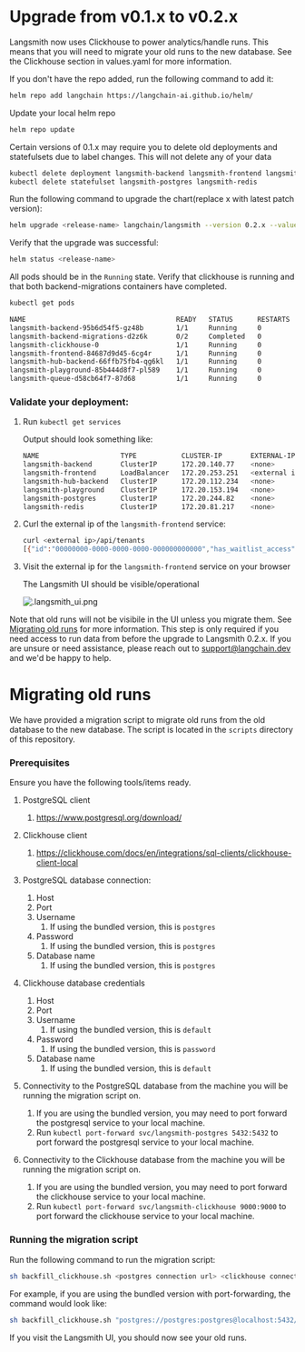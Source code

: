 # Upgrade from v0.1.x to v0.2.x

Langsmith now uses Clickhouse to power analytics/handle runs. This means that you will need to migrate your old runs to the new database. See the Clickhouse section in values.yaml for more information.

If you don't have the repo added, run the following command to add it:
```bash
helm repo add langchain https://langchain-ai.github.io/helm/
```

Update your local helm repo
```bash
helm repo update
```

Certain versions of 0.1.x may require you to delete old deployments and statefulsets due to label changes. This will not delete any of your data
```bash
kubectl delete deployment langsmith-backend langsmith-frontend langsmith-hub-backend langsmith-playground langsmith-queue
kubectl delete statefulset langsmith-postgres langsmith-redis
```

Run the following command to upgrade the chart(replace x with latest patch version):
```bash
helm upgrade <release-name> langchain/langsmith --version 0.2.x --values <path-to-values-file>
```

Verify that the upgrade was successful:
```bash
helm status <release-name>
```
All pods should be in the `Running` state. Verify that clickhouse is running and that both backend-migrations containers have completed.

```bash
kubectl get pods 

NAME                                     READY   STATUS      RESTARTS   AGE
langsmith-backend-95b6d54f5-gz48b        1/1     Running     0          15h
langsmith-backend-migrations-d2z6k       0/2     Completed   0          5h48m
langsmith-clickhouse-0                   1/1     Running     0          26h
langsmith-frontend-84687d9d45-6cg4r      1/1     Running     0          15h
langsmith-hub-backend-66ffb75fb4-qg6kl   1/1     Running     0          15h
langsmith-playground-85b444d8f7-pl589    1/1     Running     0          15h
langsmith-queue-d58cb64f7-87d68          1/1     Running     0          15h
```

### Validate your deployment:

1. Run `kubectl get services`

    Output should look something like:

    ```bash
    NAME                    TYPE           CLUSTER-IP       EXTERNAL-IP                                                               PORT(S)        AGE
    langsmith-backend       ClusterIP      172.20.140.77    <none>                                                                    1984/TCP       35h
    langsmith-frontend      LoadBalancer   172.20.253.251   <external ip>   80:31591/TCP   35h
    langsmith-hub-backend   ClusterIP      172.20.112.234   <none>                                                                    1985/TCP       35h
    langsmith-playground    ClusterIP      172.20.153.194   <none>                                                                    3001/TCP       9h
    langsmith-postgres      ClusterIP      172.20.244.82    <none>                                                                    5432/TCP       35h
    langsmith-redis         ClusterIP      172.20.81.217    <none>                                                                    6379/TCP       35h
    ```

2. Curl the external ip of the `langsmith-frontend` service:

    ```bash
    curl <external ip>/api/tenants
    [{"id":"00000000-0000-0000-0000-000000000000","has_waitlist_access":true,"created_at":"2023-09-13T18:25:10.488407","display_name":"Personal","config":{"is_personal":true,"max_identities":1},"tenant_handle":"default"}]%
    ```

3. Visit the external ip for the `langsmith-frontend` service on your browser

    The Langsmith UI should be visible/operational

    ![.langsmith_ui.png](../langsmith_ui.png)

Note that old runs will not be visibile in the UI unless you migrate them. See [Migrating old runs](#migrating-old-runs) for more information.
This step is only required if you need access to run data from before the upgrade to Langsmith 0.2.x. If you are unsure or need assistance, please reach out to support@langchain.dev and we'd be happy to help.

# Migrating old runs

We have provided a migration script to migrate old runs from the old database to the new database. The script is located in the `scripts` directory of this repository.

### Prerequisites

Ensure you have the following tools/items ready.

1. PostgreSQL client
    1. https://www.postgresql.org/download/
2. Clickhouse client
    1. https://clickhouse.com/docs/en/integrations/sql-clients/clickhouse-client-local
3. PostgreSQL database connection:
    1. Host
    2. Port
    3. Username
       1. If using the bundled version, this is `postgres`
    4. Password
       1. If using the bundled version, this is `postgres`
    5. Database name
       1. If using the bundled version, this is `postgres`

4. Clickhouse database credentials
    1. Host
    2. Port
    3. Username
       1. If using the bundled version, this is `default`
    4. Password
       1. If using the bundled version, this is `password`
    5. Database name
       1. If using the bundled version, this is `default`
    
5. Connectivity to the PostgreSQL database from the machine you will be running the migration script on.
   1. If you are using the bundled version, you may need to port forward the postgresql service to your local machine.
   2. Run `kubectl port-forward svc/langsmith-postgres 5432:5432` to port forward the postgresql service to your local machine.
6. Connectivity to the Clickhouse database from the machine you will be running the migration script on.
   1. If you are using the bundled version, you may need to port forward the clickhouse service to your local machine.
   2. Run `kubectl port-forward svc/langsmith-clickhouse 9000:9000` to port forward the clickhouse service to your local machine.

### Running the migration script

Run the following command to run the migration script:

```bash
sh backfill_clickhouse.sh <postgres connection url> <clickhouse connection url>
```

For example, if you are using the bundled version with port-forwarding, the command would look like:

```bash
sh backfill_clickhouse.sh "postgres://postgres:postgres@localhost:5432/postgres" "clickhouse://default:password@localhost:9000/default"
```

If you visit the Langsmith UI, you should now see your old runs.
